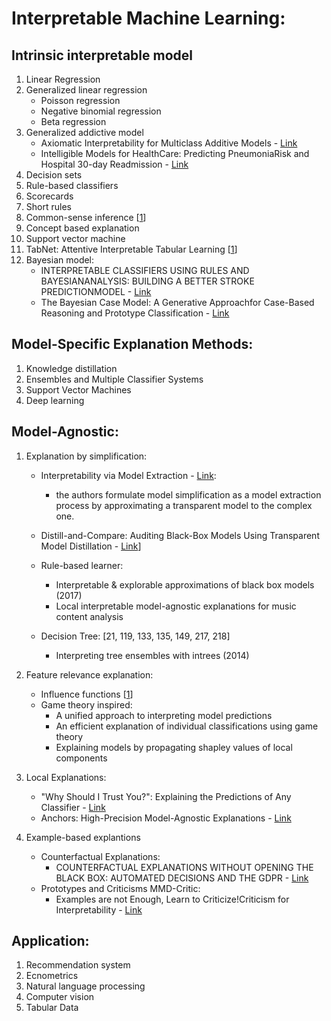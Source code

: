 # Interpretable Machine Learning:
## Intrinsic interpretable model
1. Linear Regression
2. Generalized linear regression
	- Poisson regression
	- Negative binomial regression
  	- Beta regression
3. Generalized addictive model
	* Axiomatic Interpretability for Multiclass Additive Models - [Link](https://arxiv.org/pdf/1810.09092.pdf)
	* Intelligible Models for HealthCare: Predicting PneumoniaRisk and Hospital 30-day Readmission - [Link](http://people.dbmi.columbia.edu/noemie/papers/15kdd.pdf)
4. Decision sets 
5. Rule-based classifiers 
6. Scorecards
7. Short rules 
8. Common-sense inference [[1](https://arxiv.org/pdf/1511.06426.pdf)]
9. Concept based explanation
10. Support vector machine
11. TabNet: Attentive Interpretable Tabular Learning [[1](https://arxiv.org/pdf/1908.07442.pdf)]
12. Bayesian model:
	* INTERPRETABLE CLASSIFIERS USING RULES AND BAYESIANANALYSIS: BUILDING A BETTER STROKE PREDICTIONMODEL - [Link](https://arxiv.org/pdf/1511.01644.pdf)
	*  The Bayesian Case Model: A Generative Approachfor Case-Based Reasoning and Prototype Classification - [Link](https://beenkim.github.io/papers/KimRudinShahNIPS2014.pdf)

## Model-Specific Explanation Methods:
1. Knowledge distillation
2. Ensembles and Multiple Classifier Systems
3. Support Vector Machines
4. Deep learning

## Model-Agnostic:
1. Explanation by simplification:
	* Interpretability via Model Extraction - [Link](https://arxiv.org/abs/1706.09773):
		- the authors formulate model simplification as a model extraction process by approximating a transparent model to the complex one.

	* Distill-and-Compare: Auditing Black-Box Models Using Transparent Model Distillation - [Link](https://arxiv.org/abs/1710.06169)]
	* Rule-based learner:
		- Interpretable & explorable approximations of black box models (2017)
		- Local interpretable model-agnostic explanations for music content analysis

	* Decision Tree: [21, 119, 133, 135, 149, 217, 218]
		- Interpreting tree ensembles with intrees (2014)

2. Feature relevance explanation:
	* Influence functions [[1](https://arxiv.org/pdf/1703.04730.pdf)]
	* Game theory inspired: 
		- A unified approach to interpreting model predictions
		- An efficient explanation of individual classifications using game theory
		- Explaining models by propagating shapley values of local
components
3. Local Explanations:
	* "Why Should I Trust You?": Explaining the Predictions of Any Classifier - [Link](https://arxiv.org/pdf/1602.04938.pdf)
	* Anchors: High-Precision Model-Agnostic Explanations - [Link](https://www.aaai.org/ocs/index.php/AAAI/AAAI18/paper/view/16982/15850)
4. Example-based explantions
	* Counterfactual Explanations:
		- COUNTERFACTUAL EXPLANATIONS WITHOUT OPENING THE BLACK BOX: AUTOMATED DECISIONS AND THE GDPR - [Link](https://arxiv.org/ftp/arxiv/papers/1711/1711.00399.pdf)
	* Prototypes and Criticisms MMD-Critic:
		- Examples are not Enough, Learn to Criticize!Criticism for Interpretability - [Link](https://papers.nips.cc/paper/6300-examples-are-not-enough-learn-to-criticize-criticism-for-interpretability.pdf)
	
## Application:
1. Recommendation system
2. Ecnometrics
3. Natural language processing
4. Computer vision
5. Tabular Data

